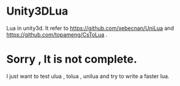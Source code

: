 ﻿# Unity3DLua
Lua in unity3d. It refer to https://github.com/xebecnan/UniLua and https://github.com/topameng/CsToLua .
# Sorry , It is not complete.
I just want to test ulua , tolua , unilua and try to write a faster lua.


